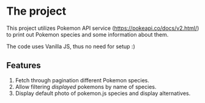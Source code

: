 # The project
This project utilizes Pokemon API service (https://pokeapi.co/docs/v2.html/) to print out Pokemon species and some information about them.

The code uses Vanilla JS, thus no need for setup :)

## Features 
1) Fetch through pagination different Pokemon species.
2) Allow filtering *displayed* pokemons by name of species.
3) Display default photo of pokemon.js species and display alternatives.

